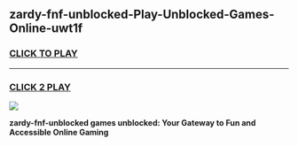 
## zardy-fnf-unblocked-Play-Unblocked-Games-Online-uwt1f
<h3>
<a href="https://premium76.site?title=zardy-fnf-unblocked&ref=25A">CLICK TO PLAY</a></h3>
<hr>

<h3>
<a href="https://premium76.site?title=zardy-fnf-unblocked&ref=25A">CLICK 2 PLAY</a>
  
</h3>

<a href="https://premium76.site?title=zardy-fnf-unblocked&ref=25A"><img src="https://clearcache.store/games.png"></a>


**zardy-fnf-unblocked games unblocked: Your Gateway to Fun and Accessible Online Gaming**
